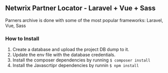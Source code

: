 ## Netwrix Partner Locator - Laravel + Vue + Sass
Parners archive is done with some of the most popular frameworks: Laravel, Vue, Sass

### How to Install
1. Create a database and upload the project DB dump to it. 
2. Update the env file with the database credentials.
3. Install the composer dependencies by running `$ composer install`
4. Install the Javascrtipr dependencies by runnin `$ npm install`

